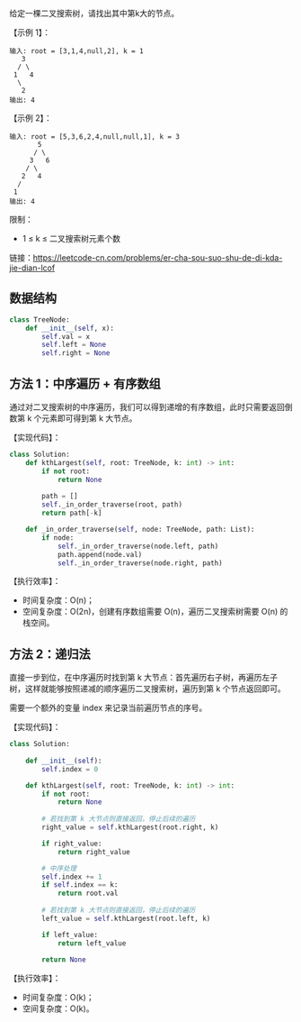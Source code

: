 给定一棵二叉搜索树，请找出其中第k大的节点。

【示例 1】：
```
输入: root = [3,1,4,null,2], k = 1
   3
  / \
 1   4
  \
   2
输出: 4
```

【示例 2】：
```
输入: root = [5,3,6,2,4,null,null,1], k = 3
       5
      / \
     3   6
    / \
   2   4
  /
 1
输出: 4
```

限制：
- 1 ≤ k ≤ 二叉搜索树元素个数

链接：https://leetcode-cn.com/problems/er-cha-sou-suo-shu-de-di-kda-jie-dian-lcof

## 数据结构
```python
class TreeNode:
    def __init__(self, x):
        self.val = x
        self.left = None
        self.right = None
```

## 方法 1：中序遍历 + 有序数组
通过对二叉搜索树的中序遍历，我们可以得到递增的有序数组，此时只需要返回倒数第 k 个元素即可得到第 k 大节点。

【实现代码】：
```python
class Solution:
    def kthLargest(self, root: TreeNode, k: int) -> int:
        if not root:
            return None
        
        path = []
        self._in_order_traverse(root, path)
        return path[-k]

    def _in_order_traverse(self, node: TreeNode, path: List):
        if node:
            self._in_order_traverse(node.left, path)
            path.append(node.val)
            self._in_order_traverse(node.right, path)

```

【执行效率】：
- 时间复杂度：O(n)；
- 空间复杂度：O(2n)，创建有序数组需要 O(n)，遍历二叉搜索树需要 O(n) 的栈空间。

## 方法 2：递归法
直接一步到位，在中序遍历时找到第 k 大节点：首先遍历右子树，再遍历左子树，这样就能够按照递减的顺序遍历二叉搜索树，遍历到第 k 个节点返回即可。

需要一个额外的变量 index 来记录当前遍历节点的序号。

【实现代码】：
```python
class Solution:
    
    def __init__(self):
        self.index = 0

    def kthLargest(self, root: TreeNode, k: int) -> int:
        if not root:
            return None
        
        # 若找到第 k 大节点则直接返回，停止后续的遍历
        right_value = self.kthLargest(root.right, k)

        if right_value:
            return right_value

        # 中序处理
        self.index += 1
        if self.index == k:
            return root.val
        
        # 若找到第 k 大节点则直接返回，停止后续的遍历
        left_value = self.kthLargest(root.left, k)

        if left_value:
            return left_value        
        
        return None

```

【执行效率】：
- 时间复杂度：O(k)；
- 空间复杂度：O(k)。
